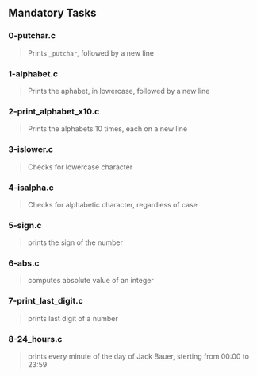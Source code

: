 ## Mandatory Tasks
### 0-putchar.c
> Prints `_putchar`, followed by a new line

### 1-alphabet.c
> Prints the aphabet, in lowercase, followed by a new line

### 2-print_alphabet_x10.c
> Prints the alphabets 10 times, each on a new line

### 3-islower.c
> Checks for lowercase character

### 4-isalpha.c
> Checks for alphabetic character, regardless of case

### 5-sign.c
> prints the sign of the number

### 6-abs.c
> computes absolute value of an integer

### 7-print_last_digit.c
> prints last digit of a number

### 8-24_hours.c
> prints every minute of the day of Jack Bauer, sterting from 00:00 to 23:59

